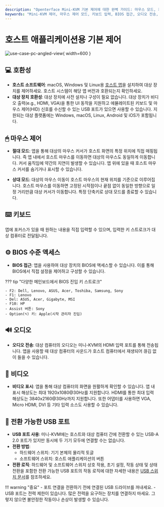 ```yaml
---
description: "Openterface Mini-KVM 기본 제어에 대한 완벽 가이드: 마우스 모드, 키보드 입력, BIOS 접근, 오디오/비디오 지원 및 USB 전환. 다중 운영 체제 및 장치와 호환되며 최대 4K@30Hz 비디오 입력을 지원합니다."
keywords: "Mini-KVM 제어, 마우스 제어 모드, 키보드 입력, BIOS 접근, 오디오 전송, 비디오 표시, USB 전환, 장치 호환성, KVM 설정, 하드웨어 제어, 4K 지원, HID 신호, 대상 장치 제어, 호스트 소프트웨어, HDMI 입력"
---
```


# 호스트 애플리케이션용 기본 제어

![use-case-pc-angled-view](https://assets.openterface.com/images/product/use-case-pc-angled-view.webp){ width=600 }

## 💻 호환성

- **호스트 소프트웨어**: macOS, Windows 및 Linux용 [호스트 앱](/app)을 설치하여 대상 장치를 제어하세요. 호스트 시스템이 해당 앱 버전과 호환되는지 확인하세요.
- **대상 장치 호환성**: 대상 장치에 사전 설치나 구성이 필요 없습니다. 대상 장치가 비디오 출력(e.g., HDMI, VGA)을 통한 UI 동작을 지원하고 에뮬레이트된 키보드 및 마우스 제어(HID) 신호를 수신할 수 있는 USB 포트가 있으면 사용할 수 있습니다. 지원되는 대상 플랫폼에는 Windows, macOS, Linux, Android 및 iOS가 포함됩니다.

## 🖱 마우스 제어

- **절대 모드**: 앱을 통해 대상의 마우스 커서가 호스트 화면의 특정 위치에 직접 매핑됩니다. 즉 앱 내에서 호스트 마우스를 이동하면 대상의 마우스도 동일하게 이동합니다. 커서 움직임에 약간의 지연이 발생할 수 있습니다. 앱 위에 있을 때 호스트 마우스 커서를 숨기거나 표시할 수 있습니다.

- **상대 모드**: 대상의 마우스 이동이 호스트 마우스의 현재 위치를 기준으로 이루어집니다. 호스트 마우스를 이동하면 고정된 시작점이나 끝점 없이 동일한 방향으로 일정 거리만큼 대상 커서가 이동합니다. 특정 단축키로 상대 모드를 종료할 수 있습니다.

## ⌨️ 키보드

앱에 포커스가 있을 때 원하는 내용을 직접 입력할 수 있으며, 입력한 키 스트로크가 대상 컴퓨터로 전달됩니다.

## ⚙️ BIOS 수준 액세스

- **BIOS 접근**: 앱을 사용하여 대상 장치의 BIOS에 액세스할 수 있습니다. 이를 통해 BIOS에서 직접 설정을 제어하고 구성할 수 있습니다.

??? tip "다양한 메인보드에서 BIOS 진입 키 스트로크"

    - F2: Dell, Lenovo, ASUS, Acer, Toshiba, Samsung, Sony
    - F1: Lenovo
    - Del: ASUS, Acer, Gigabyte, MSI
    - F10: HP
    - Assist 버튼: Sony
    - Option(⌥) 키: Apple(시작 관리자 진입)

## 🔊 오디오

- **오디오 전송**: 대상 컴퓨터의 오디오는 미니-KVM의 HDMI 입력 포트를 통해 전송됩니다. 앱을 사용할 때 대상 컴퓨터의 사운드가 호스트 컴퓨터에서 재생되어 끊김 없이 들을 수 있습니다.

## 🎥 비디오

- **비디오 표시**: 앱을 통해 대상 컴퓨터의 화면을 원활하게 확인할 수 있습니다. 앱 내 표시 해상도는 최대 1920x1080@30Hz를 지원합니다. HDMI를 통한 최대 입력 해상도는 3840x2160@30Hz까지 지원합니다. 또한 어댑터를 사용하면 VGA, Micro HDMI, DVI 등 기타 입력 소스도 사용할 수 있습니다.

## 🔄 전환 가능한 USB 포트

- **USB 포트 사용**: 미니-KVM에는 호스트와 대상 컴퓨터 간에 전환할 수 있는 USB-A 2.0 포트가 있지만 동시에 두 기기 모두에 연결할 수는 없습니다.
- **전환 방법**:
    - 하드웨어 스위치: 기기 본체의 물리적 토글
    - 소프트웨어 스위치: 호스트 애플리케이션의 버튼
- **전환 로직**: 하드웨어 및 소프트웨어 스위치 상호 작용, 초기 설정, 작동 상태 및 상태 전환을 포함한 전환 가능한 USB 포트의 작동 로직에 대한 자세한 내용은 [USB 스위치 문서](/usb-switch)를 참조하세요.

!!! warning "중요"
    - 포트 연결을 전환하기 전에 연결된 USB 드라이브를 꺼내세요.
    - USB 포트는 전력 제한이 있습니다. 많은 전력을 요구하는 장치를 연결하지 마세요. 그렇지 않으면 불안정한 작동이나 손상이 발생할 수 있습니다.
